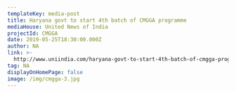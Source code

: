```yaml
---
templateKey: media-post
title: Haryana govt to start 4th batch of CMGGA programme
mediaHouse: United News of India
projectId: CMGGA
date: 2019-05-25T18:30:00.000Z
author: NA
link: >-
  http://www.uniindia.com/haryana-govt-to-start-4th-batch-of-cmgga-programme/north/news/1611602.html
tag: NA
displayOnHomePage: false
image: /img/cmgga-3.jpg
---
```


